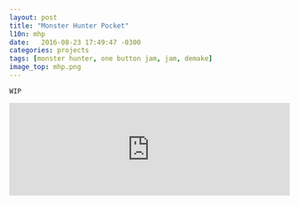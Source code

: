 ```yaml
---
layout: post
title: "Monster Hunter Pocket"
l10n: mhp
date:   2016-08-23 17:49:47 -0300
categories: projects
tags: [monster hunter, one button jam, jam, demake]
image_top: mhp.png
---
```


```
WIP
```

<iframe frameborder="0" src="https://itch.io/embed/80802?linkback=true&amp;bg_color=ffffff&amp;fg_color=222222&amp;link_color=56b96e&amp;border_color=83b87a" width="100%" height="167"></iframe>
